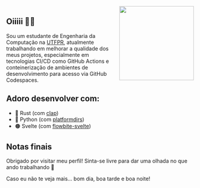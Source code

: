 <img src="https://github.com/user-attachments/assets/d4068d2c-9aed-433c-a79d-686d978d439a" align="right" width="200px">

## Oiiiii 👋🏽

Sou um estudante de Engenharia da Computação na [UTFPR](https://utfpr.edu.br), atualmente trabalhando em melhorar a qualidade dos meus projetos, especialmente em tecnologias CI/CD como GitHub Actions e conteinerização de ambientes de desenvolvimento para acesso via GitHub Codespaces.

## Adoro desenvolver com:

- 🦀 Rust (com [clap](https://github.com/clap-rs/clap))
- 🐍 Python (com [platformdirs](https://github.com/tox-dev/platformdirs))
- 🟠 Svelte (com [flowbite-svelte](https://github.com/themesberg/flowbite-svelte))

## Notas finais

Obrigado por visitar meu perfil! Sinta-se livre para dar uma olhada no que ando trabalhando 🤗

Caso eu não te veja mais... bom dia, boa tarde e boa noite!
